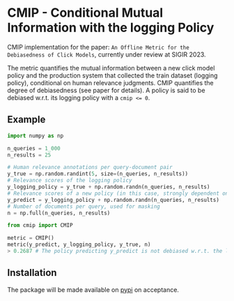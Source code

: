 # CMIP - Conditional Mutual Information with the logging Policy
CMIP implementation for the paper: `An Offline Metric for the Debiasedness of Click Models`, currently under review at SIGIR 2023.

The metric quantifies the mutual information between a new click model policy and the production system that collected the train dataset (logging policy), conditional on human relevance judgments. CMIP quantifies the degree of debiasedness (see paper for details). A policy is said to be debiased w.r.t. its logging policy with a `cmip <= 0`.  

## Example
```Python
import numpy as np

n_queries = 1_000
n_results = 25

# Human relevance annotations per query-document pair
y_true = np.random.randint(5, size=(n_queries, n_results))
# Relevance scores of the logging policy
y_logging_policy = y_true + np.random.randn(n_queries, n_results)
# Relevance scores of a new policy (in this case, strongly dependent on logging policy) 
y_predict = y_logging_policy + np.random.randn(n_queries, n_results)
# Number of documents per query, used for masking
n = np.full(n_queries, n_results)
```

```Python
from cmip import CMIP

metric = CMIP()
metric(y_predict, y_logging_policy, y_true, n)
> 0.2687 # The policy predicting y_predict is not debiased w.r.t. the logging policy.
```
## Installation
The package will be made available on [pypi](https://pypi.org/) on acceptance.
